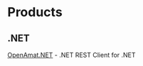 # Products

## .NET

[OpenAmat.NET](http://github.com/deveel/openamat.net) - .NET REST Client for .NET
